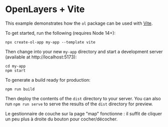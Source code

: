 # OpenLayers + Vite

This example demonstrates how the `ol` package can be used with [Vite](https://vitejs.dev/).

To get started, run the following (requires Node 14+):

    npx create-ol-app my-app --template vite

Then change into your new `my-app` directory and start a development server (available at http://localhost:5173):

    cd my-app
    npm start

To generate a build ready for production:

    npm run build

Then deploy the contents of the `dist` directory to your server.  You can also run `npm run serve` to serve the results of the `dist` directory for preview.


Le gestionnaire de couche sur la page "map" fonctionne : il suffit de cliquer un peu plus à droite du bouton pour cocher/décocher.